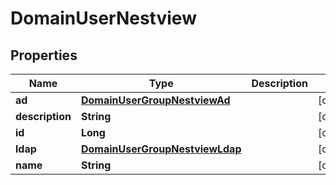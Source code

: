 # DomainUserNestview

## Properties
Name | Type | Description | Notes
------------ | ------------- | ------------- | -------------
**ad** | [**DomainUserGroupNestviewAd**](DomainUserGroupNestviewAd.md) |  |  [optional]
**description** | **String** |  |  [optional]
**id** | **Long** |  |  [optional]
**ldap** | [**DomainUserGroupNestviewLdap**](DomainUserGroupNestviewLdap.md) |  |  [optional]
**name** | **String** |  |  [optional]
